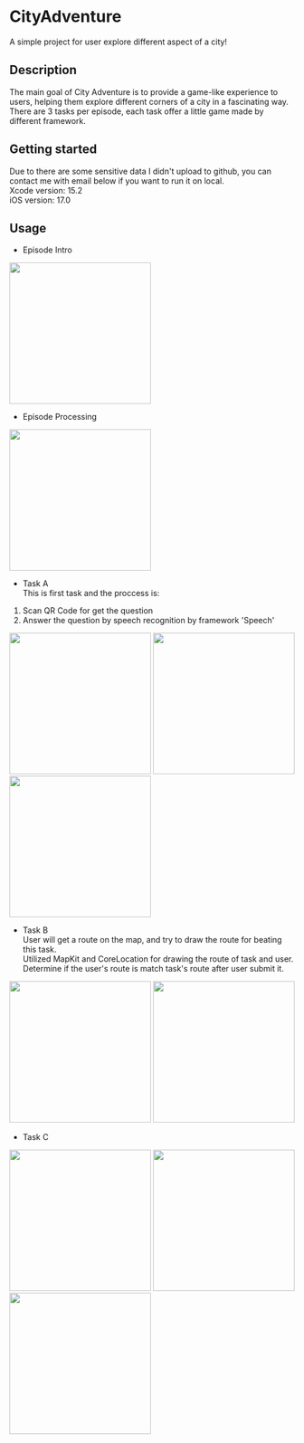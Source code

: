 # CityAdventure
A simple project for user explore different aspect of a city!

## Description
The main goal of City Adventure is to provide a game-like experience to users, helping them explore different corners of a city in a fascinating way. 
There are 3 tasks per episode, each task offer a little game made by different framework.

## Getting started
Due to there are some sensitive data I didn't upload to github, you can contact me with email below if you want to run it on local. <br>
Xcode version: 15.2 <br>
iOS version: 17.0 <br>

## Usage
- Episode Intro
<img src="https://github.com/CPC0900290/CityAdventure/assets/62605033/aa722622-d41a-475a-9a76-f7b9dc44e91f" width="250" />

- Episode Processing
<img src="https://github.com/CPC0900290/CityAdventure/assets/62605033/6f46e8f6-46a0-49da-b9ee-cbe1d0eb4bb2" width="250" />

<br>

- Task A <br>
This is first task and the proccess is:
1. Scan QR Code for get the question
2. Answer the question by speech recognition by framework 'Speech'
<img src="https://github.com/CPC0900290/CityAdventure/assets/62605033/049fc750-caa1-45d5-b997-c8ec2d3625bf" width="250" />
<img src="https://github.com/CPC0900290/CityAdventure/assets/62605033/54f4b415-d7ea-48ad-917c-ab02f3eb33de" width="250" />
<img src="https://github.com/CPC0900290/CityAdventure/assets/62605033/41322728-77c5-478a-b979-483e9b54406b" width="250" />

- Task B <br>
User will get a route on the map, and try to draw the route for beating this task. <br>
Utilized MapKit and CoreLocation for drawing the route of task and user. Determine if the user's route is match task's route after user submit it. 
<img src="https://github.com/CPC0900290/CityAdventure/assets/62605033/f335855e-f76e-4cc9-984f-1e30e039cc10" width="250" />
<img src="https://github.com/CPC0900290/CityAdventure/assets/62605033/5f56c3d8-0087-4983-be6c-9043e2a41c6b" width="250" />

- Task C

<img src="https://github.com/CPC0900290/CityAdventure/assets/62605033/d488ce99-9885-48ee-ba66-d28be48d1fe5" width="250" />
<img src="https://github.com/CPC0900290/CityAdventure/assets/62605033/450cb0d2-d84f-45db-a01c-34fe9f2e3e51" width="250" />
<img src="https://github.com/CPC0900290/CityAdventure/assets/62605033/02398b35-d1d6-471f-9663-4dda6f1bc900" width="250" />


